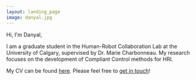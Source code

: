 ```yaml
---
layout: landing_page
image: danyal.jpg
---
```


Hi, I'm Danyal,

I am a graduate student in the Human-Robot Collaboration Lab at the University of Calgary, supervised by Dr. Marie Charbonneau. My research focuses on the development of Compliant Control methods for HRI.

My CV can be found [here](/danyalsaqib_cv.pdf). Please feel free to [get in touch](mailto:danyal.saqib@ucalgary.ca)!